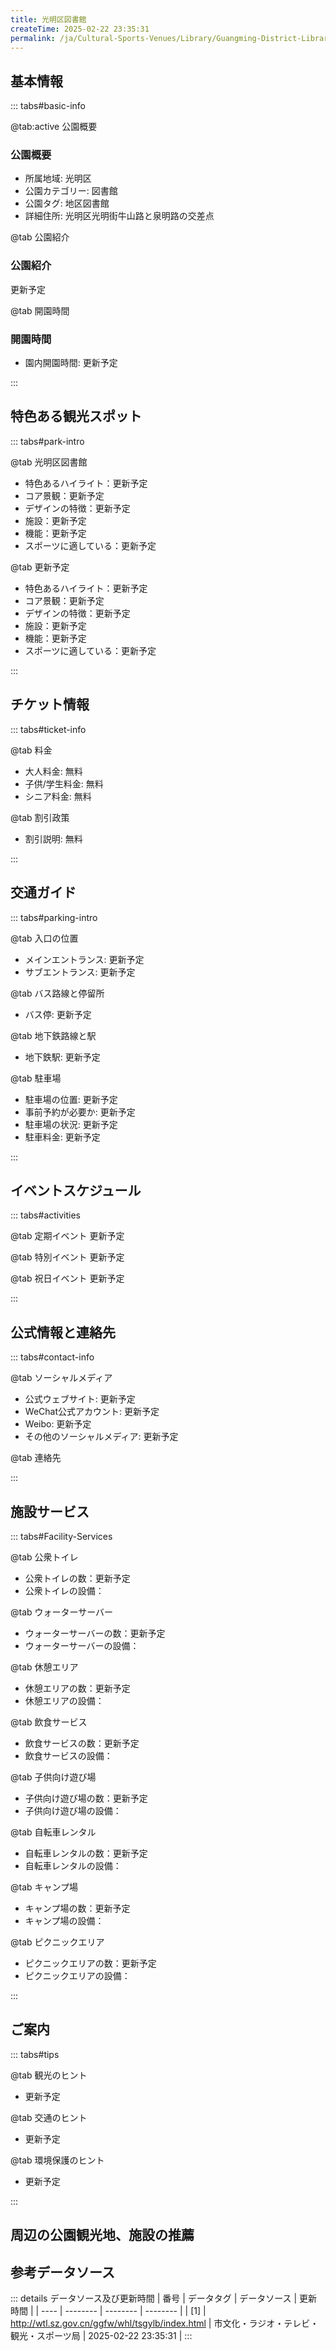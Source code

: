```yaml
---
title: 光明区図書館
createTime: 2025-02-22 23:35:31
permalink: /ja/Cultural-Sports-Venues/Library/Guangming-District-Library/
---
```



<script setup>
import ImageSwiper from '/.vuepress/theme/components/ImageSwiper.vue'
// 轮播图数据
const swiperItems = [
    {
                link: 'https://cn.bing.com/th?id=OHR.AlfanzinaLighthouse_ZH-CN9704515669_1920x1080.webp',
                title: '光明区図書館',
                description: '更新予定...',
                author: '市文化・ラジオ・テレビ・観光・スポーツ局',
                date: '2025/02/23'
                },
  {
                link: 'https://cn.bing.com/th?id=OHR.AlfanzinaLighthouse_ZH-CN9704515669_1920x1080.webp',
                title: '光明区図書館',
                description: '更新予定...',
                author: '市文化・ラジオ・テレビ・観光・スポーツ局',
                date: '2025/02/23'
                }
]
// 配置项
const swiperConfig = {
  height: 500,
  showInfo: true
}
</script>
<!-- 轮播图组件 -->
<ImageSwiper :items="swiperItems" :config="swiperConfig" />



## 基本情報

::: tabs#basic-info

@tab:active 公園概要
### 公園概要
- 所属地域: 光明区
- 公園カテゴリー: 図書館
- 公園タグ: 地区図書館
- 詳細住所: 光明区光明街牛山路と泉明路の交差点

@tab 公園紹介
### 公園紹介
更新予定

@tab 開園時間
### 開園時間
- 園内開園時間: 更新予定

:::

## 特色ある観光スポット

::: tabs#park-intro

@tab 光明区図書館
<ImageCard
image="https://cn.bing.com/th?id=OHR.AlfanzinaLighthouse_ZH-CN9704515669_1920x1080.webp"
    title="光明区図書館"
    description="更新予定"
    date=""
    author="市文化・ラジオ・テレビ・観光・スポーツ局"
/>


- 特色あるハイライト：更新予定
- コア景観：更新予定
- デザインの特徴：更新予定
- 施設：更新予定
- 機能：更新予定
- スポーツに適している：更新予定

@tab 更新予定
<ImageCard
image="https://cn.bing.com/th?id=OHR.AlfanzinaLighthouse_ZH-CN9704515669_1920x1080.webp"
    title="光明区図書館"
    description="更新予定"
    date=""
    author="市文化・ラジオ・テレビ・観光・スポーツ局"
/>


- 特色あるハイライト：更新予定
- コア景観：更新予定
- デザインの特徴：更新予定
- 施設：更新予定
- 機能：更新予定
- スポーツに適している：更新予定

:::

## チケット情報

::: tabs#ticket-info

@tab 料金
- 大人料金: 無料
- 子供/学生料金: 無料
- シニア料金: 無料

@tab 割引政策
- 割引説明: 無料

:::

## 交通ガイド

::: tabs#parking-intro

@tab 入口の位置
- メインエントランス: 更新予定
- サブエントランス: 更新予定

@tab バス路線と停留所
- バス停: 更新予定

@tab 地下鉄路線と駅
- 地下鉄駅: 更新予定

@tab 駐車場
- 駐車場の位置: 更新予定
- 事前予約が必要か: 更新予定
- 駐車場の状況: 更新予定
- 駐車料金: 更新予定

:::

## イベントスケジュール

::: tabs#activities

@tab 定期イベント
更新予定

@tab 特別イベント
更新予定

@tab 祝日イベント
更新予定

:::

## 公式情報と連絡先

::: tabs#contact-info

@tab ソーシャルメディア
- 公式ウェブサイト: 更新予定
- WeChat公式アカウント: 更新予定
- Weibo: 更新予定
- その他のソーシャルメディア: 更新予定

@tab 連絡先

:::

## 施設サービス

::: tabs#Facility-Services

@tab 公衆トイレ
- 公衆トイレの数：更新予定
- 公衆トイレの設備：

@tab ウォーターサーバー
- ウォーターサーバーの数：更新予定
- ウォーターサーバーの設備：

@tab 休憩エリア
- 休憩エリアの数：更新予定
- 休憩エリアの設備：

@tab 飲食サービス
- 飲食サービスの数：更新予定
- 飲食サービスの設備：

@tab 子供向け遊び場
- 子供向け遊び場の数：更新予定
- 子供向け遊び場の設備：

@tab 自転車レンタル
- 自転車レンタルの数：更新予定
- 自転車レンタルの設備：

@tab キャンプ場
- キャンプ場の数：更新予定
- キャンプ場の設備：

@tab ピクニックエリア
- ピクニックエリアの数：更新予定
- ピクニックエリアの設備：

:::

## ご案内

::: tabs#tips

@tab 観光のヒント
- 更新予定

@tab 交通のヒント
- 更新予定

@tab 環境保護のヒント
- 更新予定

:::

## 周辺の公園観光地、施設の推薦

<CardGrid>
  <ImageCard
        image="https://www.sz.gov.cn/img/4/4098/4098147/11131175.png"
        title="南山図書館"
        description="南山図書館は常に「読者第一」と「サービス重視」の理念を堅持し、多様なサービスで読者を引き付け、文明的なサービスで利益を生み出しています。暖かく快適な読書スペースと多彩な読書活動が、多くの読者を図書館に引き付けました。南山図書館には、児童読書室、親子読書室、新聞・雑誌閲覧室、社会科学閲覧室、自然科学閲覧室、文学閲覧室、古典書店、電子書籍閲覧室、自習室があります。幼児、学童、中学生から成人読者、高齢者読者まで、南山図書館は、さまざまな読者の読書ニーズを満たすために、サービスを提供する読者グループを絶えず拡大しています。"
        href="/ja/Cultural-Sports-Venues/Library/Guangming-District-Children's-Library/"
        author="更新予定"
        date="2025/01/02"
      />
      <ImageCard
        image="https://www.sz.gov.cn/img/4/4098/4098147/11131175.png"
        title="南山図書館"
        description="南山図書館は常に「読者第一」と「サービス重視」の理念を堅持し、多様なサービスで読者を引き付け、文明的なサービスで利益を生み出しています。暖かく快適な読書スペースと多彩な読書活動が、多くの読者を図書館に引き付けました。南山図書館には、児童読書室、親子読書室、新聞・雑誌閲覧室、社会科学閲覧室、自然科学閲覧室、文学閲覧室、古典書店、電子書籍閲覧室、自習室があります。幼児、学童、中学生から成人読者、高齢者読者まで、南山図書館は、さまざまな読者の読書ニーズを満たすために、サービスを提供する読者グループを絶えず拡大しています。"
        href="/ja/Cultural-Sports-Venues/Library/Guangming-District-Children's-Library/"
        author="更新予定"
        date="2025/01/02"
      />
    </CardGrid>


## 参考データソース

::: details データソース及び更新時間
| 番号 | データタグ | データソース | 更新時間 |
| ---- | -------- | -------- | -------- |
| [1] | http://wtl.sz.gov.cn/ggfw/whl/tsgylb/index.html | 市文化・ラジオ・テレビ・観光・スポーツ局 | 2025-02-22 23:35:31 |
:::

